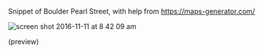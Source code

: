Snippet of Boulder Pearl Street, with help from https://maps-generator.com/

![screen shot 2016-11-11 at 8 42 09 am](https://cloud.githubusercontent.com/assets/10386036/20216849/cff05d30-a7ea-11e6-8971-fa0c66d37750.png) <br>

(preview)
